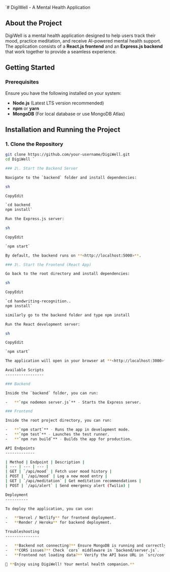 
`# DigiWell - A Mental Health Application

## About the Project
DigiWell is a mental health application designed to help users track their mood, practice meditation, and receive AI-powered mental health support. The application consists of a **React.js frontend** and an **Express.js backend** that work together to provide a seamless experience.

## Getting Started

### Prerequisites
Ensure you have the following installed on your system:
- **Node.js** (Latest LTS version recommended)
- **npm** or **yarn**
- **MongoDB** (For local database or use MongoDB Atlas)

## Installation and Running the Project

### 1. Clone the Repository
```sh
git clone https://github.com/your-username/DigiWell.git
cd DigiWell `

### 2\. Start the Backend Server

Navigate to the `backend` folder and install dependencies:

sh

CopyEdit

`cd backend
npm install`

Run the Express.js server:

sh

CopyEdit

`npm start`

By default, the backend runs on **<http://localhost:5000>**.

### 3\. Start the Frontend (React App)

Go back to the root directory and install dependencies:

sh

CopyEdit

`cd handwriting-recognition..
npm install`

similarly go to the backend folder and type npm install

Run the React development server:

sh

CopyEdit

`npm start`

The application will open in your browser at **<http://localhost:3000>**.

Available Scripts
-----------------

### Backend

Inside the `backend` folder, you can run:

-   **`npx nodemon server.js`** - Starts the Express server.

### Frontend

Inside the root project directory, you can run:

-   **`npm start`** - Runs the app in development mode.
-   **`npm test`** - Launches the test runner.
-   **`npm run build`** - Builds the app for production.

API Endpoints
-------------

| Method | Endpoint | Description |
| --- | --- | --- |
| GET | `/api/mood` | Fetch user mood history |
| POST | `/api/mood` | Log a new mood entry |
| GET | `/api/meditation` | Get meditation recommendations |
| POST | `/api/alert` | Send emergency alert (Twilio) |

Deployment
----------

To deploy the application, you can use:

-   **Vercel / Netlify** for frontend deployment.
-   **Render / Heroku** for backend deployment.

Troubleshooting
---------------

-   **Backend not connecting?** Ensure MongoDB is running and correctly configured in `.env`.
-   **CORS issues?** Check `cors` middleware in `backend/server.js`.
-   **Frontend not loading data?** Verify the API base URL in `src/config.js`.

🚀 **Enjoy using DigiWell! Your mental health companion.**




